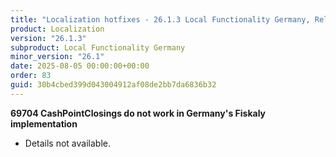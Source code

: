 ```yaml
---
title: "Localization hotfixes - 26.1.3 Local Functionality Germany, Release date August 5, 2025 - Hotfixes"
product: Localization
version: "26.1.3"
subproduct: Local Functionality Germany
minor_version: "26.1"
date: 2025-08-05 00:00:00+00:00
order: 83
guid: 30b4cbed399d043004912af08de2bb7da6836b32
---
```


<strong>69704 CashPointClosings do not work in Germany's Fiskaly implementation</strong>
<ul><li>Details not available.</li></ul>
